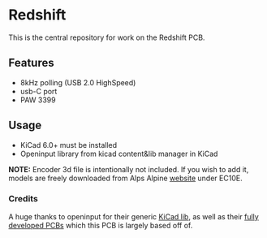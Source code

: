 # Redshift 

This is the central repository for work on the Redshift PCB.

## Features
- 8kHz polling (USB 2.0 HighSpeed)
- usb-C port
- PAW 3399

## Usage
- KiCad 6.0+ must be installed
- Openinput library from kicad content&lib manager in KiCad

**NOTE:** Encoder 3d file is intentionally not included. If you wish to add it, models are freely downloaded from Alps Alpine [website](https://tech.alpsalpine.com/e/products/cad.html) under EC10E.



### Credits
A huge thanks to openinput for their generic [KiCad lib](https://github.com/openinput-fw/openinput-kicad-library), as well as their [fully developed PCBs](https://github.com/openinput-fw/sammy) which this PCB is largely based off of.
